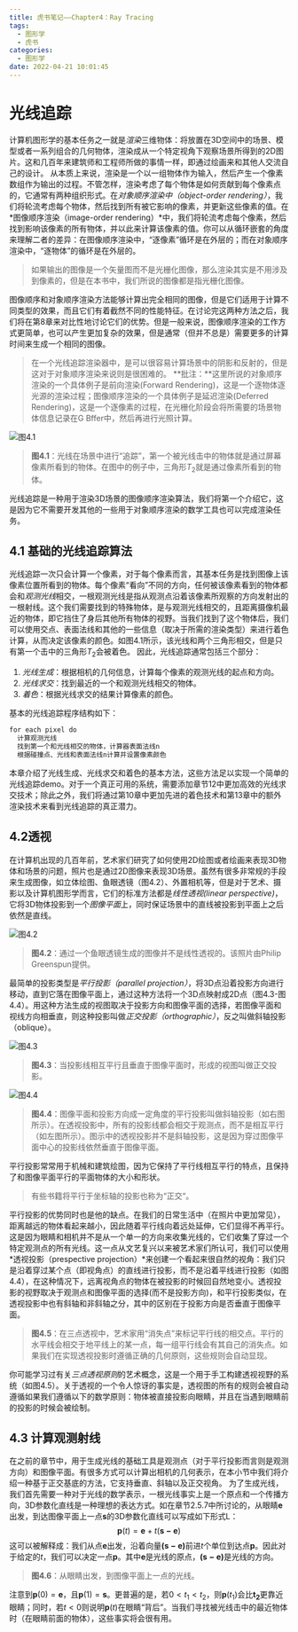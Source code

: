 ```yaml
---
title: 虎书笔记——Chapter4：Ray Tracing
tags:
  - 图形学
  - 虎书
categories:
  - 图形学
date: 2022-04-21 10:01:45
---
```


# 光线追踪

计算机图形学的基本任务之一就是*渲染*三维物体：将放置在3D空间中的场景、模型或者一系列组合的几何物体，渲染成从一个特定视角下观察场景所得到的2D图片。这和几百年来建筑师和工程师所做的事情一样，即通过绘画来和其他人交流自己的设计。
从本质上来说，渲染是一个以一组物体作为输入，然后产生一个像素数组作为输出的过程。不管怎样，渲染考虑了每个物体是如何贡献到每个像素点的，它通常有两种组织形式。在*对象顺序渲染中（object-order rendering）*，我们将轮流考虑每个物体，然后找到所有被它影响的像素，并更新这些像素的值。在*图像顺序渲染（image-order rendering）*中，我们将轮流考虑每个像素，然后找到影响该像素的所有物体，并以此来计算该像素的值。你可以从循环嵌套的角度来理解二者的差异：在图像顺序渲染中，“逐像素”循环是在外层的；而在对象顺序渲染中，“逐物体”的循环是在外层的。
> 如果输出的图像是一个矢量图而不是光栅化图像，那么渲染其实是不用涉及到像素的，但是在本书中，我们所说的图像都是指光栅化图像。

图像顺序和对象顺序渲染方法能够计算出完全相同的图像，但是它们适用于计算不同类型的效果，而且它们有着截然不同的性能特征。在讨论完这两种方法之后，我们将在第8章来对比性地讨论它们的优势。但是一般来说，图像顺序渲染的工作方式更简单，也可以产生更加复杂的效果，但是通常（但并不总是）需要更多的计算时间来生成一个相同的图像。
> 在一个光线追踪渲染器中，是可以很容易计算场景中的阴影和反射的，但是这对于对象顺序渲染来说则是很困难的。
> **批注：**这里所说的对象顺序渲染的一个具体例子是前向渲染(Forward Rendering)，这是一个逐物体逐光源的渲染过程；图像顺序渲染的一个具体例子是延迟渲染(Deferred Rendering)，这是一个逐像素的过程，在光栅化阶段会将所需要的场景物体信息记录在G Bffer中，然后再进行光照计算。

![图4.1](https://morakito-blog.oss-cn-beijing.aliyuncs.com/Fundamentals-of-Computer-Graphics-4th/Chapter-4/202206032304477.png)
> **图4.1**：光线在场景中进行“追踪”，第一个被光线击中的物体就是通过屏幕像素所看到的物体。在图中的例子中，三角形$T_2$就是通过像素所看到的物体。

光线追踪是一种用于渲染3D场景的图像顺序渲染算法，我们将第一个介绍它，这是因为它不需要开发其他的一些用于对象顺序渲染的数学工具也可以完成渲染任务。

## 4.1 基础的光线追踪算法

光线追踪一次只会计算一个像素，对于每个像素而言，其基本任务是找到图像上该像素位置所看到的物体。每个像素“看向”不同的方向，任何被该像素看到的物体都会和*观测光线*相交，一根观测光线是指从观测点沿着该像素所观察的方向发射出的一根射线。这个我们需要找到的特殊物体，是与观测光线相交的，且距离摄像机最近的物体，即它挡住了身后其他所有物体的视野。当我们找到了这个物体后，我们可以使用交点、表面法线和其他的一些信息（取决于所需的渲染类型）来进行着色计算，从而决定该像素的颜色。如图4.1所示，该光线和两个三角形相交，但是只有第一个击中的三角形$T_2$会被着色。
因此，光线追踪通常包括三个部分：

1. *光线生成*：根据相机的几何信息，计算每个像素的观测光线的起点和方向。
2. *光线求交*：找到最近的一个和观测光线相交的物体。
3. *着色*：根据光线求交的结果计算像素的颜色。

基本的光线追踪程序结构如下：

```txt
for each pixel do
  计算观测光线
  找到第一个和光线相交的物体，计算器表面法线n
  根据碰撞点、光线和表面法线n计算并设置像素颜色
```

本章介绍了光线生成、光线求交和着色的基本方法，这些方法足以实现一个简单的光线追踪demo。对于一个真正可用的系统，需要添加章节12中更加高效的光线求交技术；除此之外，我们将通过第10章中更加先进的着色技术和第13章中的额外渲染技术来看到光线追踪的真正潜力。

## 4.2透视

在计算机出现的几百年前，艺术家们研究了如何使用2D绘图或者绘画来表现3D物体和场景的问题，照片也是通过2D图像来表现3D场景。虽然有很多非常规的手段来生成图像，如立体绘图、鱼眼透镜（图4.2）、外置相机等，但是对于艺术、摄影以及计算机图形学而言，它们的标准方法都是*线性透视(linear perspective)*，它将3D物体投影到一个*图像平面*上，同时保证场景中的直线被投影到平面上之后依然是直线。

![图4.2](https://morakito-blog.oss-cn-beijing.aliyuncs.com/Fundamentals-of-Computer-Graphics-4th/Chapter-4/202206032304765.png)
> **图4.2**：通过一个鱼眼透镜生成的图像并不是线性透视的。该照片由Philip Greenspun提供。

最简单的投影类型是*平行投影（parallel projection）*，将3D点沿着投影方向进行移动，直到它落在图像平面上，通过这种方法将一个3D点映射成2D点（图4.3-图4.4）。用这种方法生成的视图取决于投影方向和图像平面的选择，若图像平面和视线方向相垂直，则这种投影叫做*正交投影（orthographic）*，反之叫做斜轴投影（oblique）。

![图4.3](https://morakito-blog.oss-cn-beijing.aliyuncs.com/Fundamentals-of-Computer-Graphics-4th/Chapter-4/202206032305267.png)
> **图4.3**：当投影线相互平行且垂直于图像平面时，形成的视图叫做正交投影。

![图4.4](https://morakito-blog.oss-cn-beijing.aliyuncs.com/Fundamentals-of-Computer-Graphics-4th/Chapter-4/202206032308076.png)
> **图4.4**：图像平面和投影方向成一定角度的平行投影叫做斜轴投影（如右图所示）。在透视投影中，所有的投影线都会相交于观测点，而不是相互平行（如左图所示）。图示中的透视投影并不是斜轴投影，这是因为穿过图像平面中心的投影线依然垂直于图像平面。

平行投影常常用于机械和建筑绘图，因为它保持了平行线相互平行的特点，且保持了和图像平面平行的平面物体的大小和形状。
> 有些书籍将平行于坐标轴的投影也称为“正交“。

平行投影的优势同时也是他的缺点。在我们的日常生活中（在照片中更加常见），距离越远的物体看起来越小，因此随着平行线向着远处延伸，它们显得不再平行。这是因为眼睛和相机并不是从一个单一的方向来收集光线的，它们收集了穿过一个特定观测点的所有光线。这一点从文艺复兴以来被艺术家们所认可，我们可以使用*透视投影（prespective projection）*来创建一个看起来很自然的视角：我们只是沿着穿过某个点（即视角点）的直线进行投影，而不是沿着平线进行投影（如图4.4），在这种情况下，远离视角点的物体在被投影的时候回自然地变小。透视投影的视野取决于观测点和图像平面的选择(而不是投影方向)，和平行投影类似，在透视投影中也有斜轴和非斜轴之分，其中的区别在于投影方向是否垂直于图像平面。

> **图4.5**：在三点透视中，艺术家用“消失点”来标记平行线的相交点。平行的水平线会相交于地平线上的某一点，每一组平行线会有其自己的消失点。如果我们在实现透视投影时遵循正确的几何原则，这些规则会自动显现。

你可能学习过有关*三点透视原则*的艺术概念，这是一个用于手工构建透视视野的系统（如图4.5）。关于透视的一个令人惊讶的事实是，透视图的所有的规则会被自动遵循如果我们遵循以下的数学原则：物体被直接投影向眼睛，并且在当遇到眼睛前的投影的时候会被绘制。

## 4.3 计算观测射线

在之前的章节中，用于生成光线的基础工具是观测点（对于平行投影而言则是观测方向）和图像平面。有很多方式可以计算出相机的几何表示，在本小节中我们将介绍一种基于正交基底的方法，它支持垂直、斜轴以及正交视角。
为了生成光线，我们首先需要一种对于光线的数学表示，一根光线事实上是一个原点和一个传播方向，3D参数化直线是一种理想的表达方式。如在章节2.5.7中所讨论的，从眼睛$\mathbf{e}$出发，到达图像平面上一点$\mathbf{s}$的3D参数化直线可以写成如下形式L：
$$\mathbf{p}(t) = \mathbf{e} + t(\mathbf{s - e})$$
这可以被解释成：我们从点$\mathbf{e}$出发，沿着向量$\mathbf{(s - e)}$前进$t$个单位到达点$\mathbf{p}$。因此对于给定的$t$，我们可以决定一点$\mathbf{p}$。其中$\mathbf{e}$是光线的原点，$\mathbf{(s - e)}$是光线的方向。

> **图4.6**：从眼睛出发，到图像平面上一点的光线。

注意到$\mathbf{p}(0) = \mathbf{e}$，且$\mathbf{p}(1) = \mathbf{s}$。更普遍的是，若$0 < t_1 < t_2$，则$\mathbf{p}(t_1)$会比$\mathbf{t_2}$更靠近眼睛；同时，若$t < 0$则说明$\mathbf{p}(t)$在眼睛“背后”。当我们寻找被光线击中的最近物体时（在眼睛前面的物体），这些事实将会很有用。

